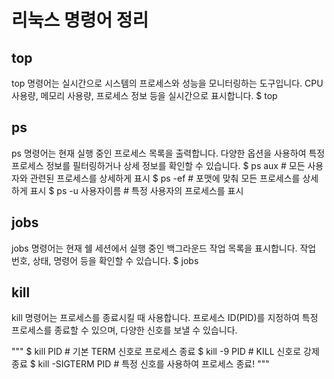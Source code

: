 # 리눅스 명령어 정리

## top
top 명령어는 실시간으로 시스템의 프로세스와 성능을 모니터링하는 도구입니다. CPU 사용량, 메모리 사용량, 프로세스 정보 등을 실시간으로 표시합니다.
 $ top 

## ps
ps 명령어는 현재 실행 중인 프로세스 목록을 출력합니다. 다양한 옵션을 사용하여 특정 프로세스 정보를 필터링하거나 상세 정보를 확인할 수 있습니다.
 $ ps aux # 모든 사용자와 관련된 프로세스를 상세하게 표시 $ ps -ef # 포맷에 맞춰 모든 프로세스를 상세하게 표시 $ ps -u 사용자이름 # 특정 사용자의 프로세스를 표시 

## jobs
jobs 명령어는 현재 쉘 세션에서 실행 중인 백그라운드 작업 목록을 표시합니다. 작업 번호, 상태, 명령어 등을 확인할 수 있습니다.
 $ jobs 

## kill
kill 명령어는 프로세스를 종료시킬 때 사용합니다. 프로세스 ID(PID)를 지정하여 특정 프로세스를 종료할 수 있으며, 다양한 신호를 보낼 수 있습니다.

 """ $ kill PID # 기본 TERM 신호로 프로세스 종료 $ kill -9 PID # KILL 신호로 강제 종료 $ kill -SIGTERM PID # 특정 신호를 사용하여 프로세스 종료! """
